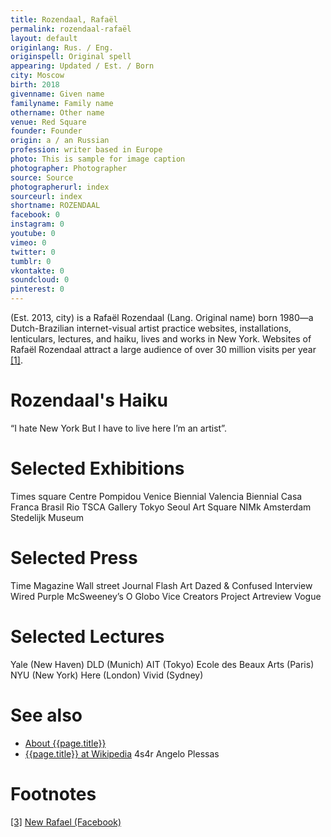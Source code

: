 ```yaml
---
title: Rozendaal, Rafaël
permalink: rozendaal-rafaël
layout: default
originlang: Rus. / Eng.
originspell: Original spell
appearing: Updated / Est. / Born
city: Moscow
birth: 2018
givenname: Given name
familyname: Family name
othername: Other name
venue: Red Square
founder: Founder
origin: a / an Russian
profession: writer based in Europe
photo: This is sample for image caption
photographer: Photographer
source: Source
photographerurl: index
sourceurl: index
shortname: ROZENDAAL
facebook: 0
instagram: 0
youtube: 0
vimeo: 0
twitter: 0
tumblr: 0
vkontakte: 0
soundcloud: 0
pinterest: 0
---
```



(Est. 2013, city) is a Rafaël Rozendaal (Lang. Original name) born 1980—a Dutch-Brazilian internet-visual artist practice websites, installations, lenticulars, lectures, and haiku, lives and works in New York. Websites of Rafaël Rozendaal attract a large audience of over 30 million visits per year <span id="a1">[\[1\]](#f1)</span>.

# Rozendaal's Haiku

“I hate New York
But I have to live here
I’m an artist”.


# Selected Exhibitions

Times square
Centre Pompidou
Venice Biennial
Valencia Biennial
Casa Franca Brasil Rio
TSCA Gallery Tokyo
Seoul Art Square
NIMk Amsterdam
Stedelijk Museum

# Selected Press

Time Magazine
Wall street Journal
Flash Art
Dazed & Confused
Interview
Wired
Purple
McSweeney’s
O Globo
Vice
Creators Project
Artreview
Vogue

# Selected Lectures

Yale (New Haven)
DLD (Munich)
AIT (Tokyo)
Ecole des Beaux Arts (Paris)
NYU (New York)
Here (London)
Vivid (Sydney)


# See also

+ [About {{page.title}}](index)
+ [{{page.title}} at Wikipedia](index)
4s4r
Angelo Plessas

# Footnotes

[[3]](#a3) <span id="f3"></span> [New Rafael (Facebook)](https://www.newrafael.com/bio/)
